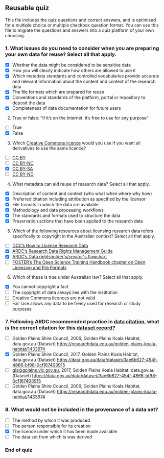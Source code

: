 ## Reusable quiz

This file includes the quiz questions and correct answers, and is optimised for a multiple choice or multiple checkbox question format. You can use this file to migrate the questions and answers into a quiz platform of your own choosing.

### 1. What issues do you need to consider when you are preparing your own data for reuse? Select all that apply.

- [x] Whether the data might be considered to be sensitive data
- [x] How you will clearly indicate how others are allowed to use it
- [x] Which metadata standards and controlled vocabularies provide accurate and relevant information about the content and context of the research data
- [x] The file formats which are prepared for reuse
- [x] Conventions and standards of the platform, portal or repository to deposit the data
- [x] Completeness of data documentation for future users

2. True or false: “If it’s on the Internet, it’s free to use for any purpose”

- [ ] True
- [x] False

3. Which [Creative Commons licence](https://creativecommons.org.au/) would you use if you want all derivatives to use the same licence? 

- [ ] [CC BY](https://creativecommons.org/licenses/by/4.0/)
- [ ] [CC BY-NC](https://creativecommons.org/licenses/by-nc/4.0/)
- [x] [CC BY-SA](https://creativecommons.org/licenses/by-sa/4.0/)
- [ ] [CC BY-ND](https://creativecommons.org/licenses/by-nd/4.0/)

4. What metadata can aid reuse of research data? Select all that apply.

- [x] Description of content and context (who what when where why how)
- [x] Preferred citation including attribution as specified by the licensor
- [x] File formats in which the data are available
- [x] Methodology and data processing workflows
- [x] The standards and formats used to structure the data
- [x] Preservation actions that have been applied to the research data

5. Which of the following resources about licensing research data refers specifically to copyright in the Australian context? Select all that apply.

- [ ] [DCC’s How to License Research Data](https://www.dcc.ac.uk/guidance/how-guides/license-research-data)
- [x] [ARDC’s Research Data Rights Management Guide](https://ardc.edu.au/resource/research-data-rights-management-guide-2/)
- [x] [ARDC’s Data rightsholder's/creator's flowchart](https://ardc.edu.au/wp-content/uploads/2019/09/Data_rightsholder%E2%80%99s_creator%E2%80%99s_flowchart.pdf)
- [ ] [FOSTER’s The Open Science Training Handbook chapter on Open Licensing and File Formats](https://book.fosteropenscience.eu/en/02OpenScienceBasics/06OpenLicensingAndFileFormats.html)

6. Which of these is true under Australian law? Select all that apply.

- [x] You cannot copyright a fact
- [ ] The copyright of data always lies with the institution
- [ ] Creative Commons licences are not valid
- [ ] Fair Use allows any data to be freely used for research or study purposes

### 7. Following ARDC recommended practice in [data citation](https://ardc.edu.au/resources/working-with-data/citation-identifiers/data-citation/), what is the correct citation for this [dataset record?](https://researchdata.edu.au/golden-plains-koala-habitat/1433974/)

- [ ] Golden Plains Shire Council, 2006, Golden Plains Koala Habitat, data.gov.au (Dataset) https://researchdata.edu.au/golden-plains-koala-habitat/1433974
- [x] Golden Plains Shire Council, 2017, Golden Plains Koala Habitat, data.gov.au (Dataset) https://data.gov.au/data/dataset/3ae6b627-454f-4866-bf98-0cf167403915
- [ ] gis@gplains.vic.gov.au, 2017, Golden Plains Koala Habitat, data.gov.au (Dataset) https://data.gov.au/data/dataset/3ae6b627-454f-4866-bf98-0cf167403915
- [ ] Golden Plains Shire Council, 2006, Golden Plains Koala Habitat, data.gov.au (Dataset) https://researchdata.edu.au/golden-plains-koala-habitat/1433974

### 8. What would not be included in the provenance of a data set?

- [ ] The method by which it was produced
- [ ] The person responsible for its creation
- [x] The licence under which it has been made available
- [ ] The data set from which is was derived

### End of quiz

